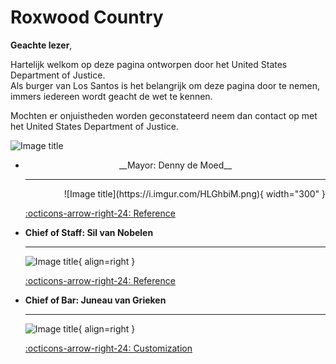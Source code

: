 # Roxwood Country 

**Geachte lezer**, 

Hartelijk welkom op deze pagina ontworpen door het United States Department of Justice. <br />
Als burger van Los Santos is het belangrijk om deze pagina door te nemen, immers iedereen wordt geacht de wet te kennen. 

Mochten er onjuistheden worden geconstateerd neem dan contact op met het United States Department of Justice.

![Image title](https://i.imgur.com/KXtU9CX.png) 





<div class="grid cards" markdown>

-   <div style="text-align: center;">__Mayor: Denny de Moed__</div>

    ---

    <div style="text-align: right;">
        ![Image title](https://i.imgur.com/HLGhbiM.png){ width="300" }
    </div>

    [:octicons-arrow-right-24: Reference](#)

</div>


<div class="grid cards" markdown>

-   __Chief of Staff: Sil van Nobelen__

    ---

    ![Image title](https://i.imgur.com/HLGhbiM.png){ align=right }

    [:octicons-arrow-right-24: Reference](#)

-   __Chief of Bar: Juneau van Grieken__

    ---

    ![Image title](https://i.imgur.com/HLGhbiM.png){ align=right }

    [:octicons-arrow-right-24: Customization](#)

</div>
